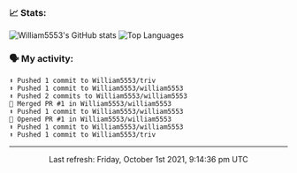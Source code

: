 ### 📈 Stats:
![William5553's GitHub stats](https://github-readme-stats.vercel.app/api?username=william5553&show_icons=true)
![Top Languages](https://github-readme-stats.vercel.app/api/top-langs/?username=william5553&langs_count=10&layout=compact)

### 🗣 My activity:
```
⬆️ Pushed 1 commit to William5553/triv
⬆️ Pushed 1 commit to William5553/william5553
⬆️ Pushed 2 commits to William5553/william5553
🎉 Merged PR #1 in William5553/william5553
⬆️ Pushed 1 commit to William5553/william5553
💪 Opened PR #1 in William5553/william5553
⬆️ Pushed 1 commit to William5553/william5553
⬆️ Pushed 1 commit to William5553/triv
```

------------
<p align="center">Last refresh: Friday, October 1st 2021, 9:14:36 pm UTC</p>
